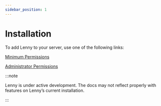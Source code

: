```yaml
---
sidebar_position: 1
---
```


# Installation

To add Lenny to your server, use one of the following links:

[Minimum Permissions](https://discord.com/oauth2/authorize?client_id=628758625875394561&permissions=2199024288960&redirect_uri=https://discord.gg/kbvMKAG6jh&response_type=code&scope=bot+applications.commands)

[Administrator Permissions](https://discord.com/oauth2/authorize?client_id=628758625875394561&permissions=8&redirect_uri=https://discord.gg/kbvMKAG6jh&response_type=code&scope=bot+applications.commands)



:::note

   Lenny is under active development. The docs may not reflect properly with features on Lenny’s current installation.

:::